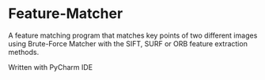 # Feature-Matcher
A feature matching program that matches key points of two different images using Brute-Force Matcher with the SIFT, SURF or ORB feature extraction methods.

Written with PyCharm IDE
